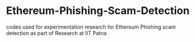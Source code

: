 # Ethereum-Phishing-Scam-Detection
codes used for experimentation research for Ethereum Phishing scam detection as part of Research at IIT Patna
